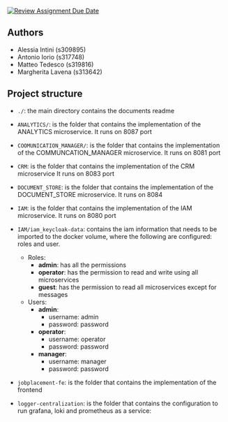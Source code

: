 [![Review Assignment Due Date](https://classroom.github.com/assets/deadline-readme-button-24ddc0f5d75046c5622901739e7c5dd533143b0c8e959d652212380cedb1ea36.svg)](https://classroom.github.com/a/58TiBSsz)

## Authors

- Alessia Intini (s309895)
- Antonio Iorio (s317748)
- Matteo Tedesco (s319816)
- Margherita Lavena (s313642)

## Project structure

* `./`: the main directory contains the documents readme
* `ANALYTICS/`: is the folder that contains the implementation of the ANALYTICS microservice. It runs on 8087 port
* `COOMUNICATION_MANAGER/`: is the folder that contains the implementation of the COMMUNCATION_MANAGER microservice.
  It runs on 8081 port
* `CRM`: is the folder that contains the implementation of the CRM microservice It runs on 8083 port
* `DOCUMENT_STORE`: is the folder that contains the implementation of the DOCUMENT_STORE microservice. It runs on 8084
* `IAM`: is the folder that contains the implementation of the IAM microservice. It runs on 8080 port
* `IAM/iam_keycloak-data`: contains the iam information that needs to be imported to the docker volume,
  where the following are configured: roles and user.
    * Roles:
        * __admin__: has all the permissions
        * __operator__: has the permission to read and write using all microservices
        * __guest__: has the permission to read all microservices except for messages
    * Users:
        * __admin__:
            * username: admin
            * password: password
        * __operator__:
            * username: operator
            * password: password
        * __manager__:
            * username: manager
            * password: password

* `jobplacement-fe`: is the folder that contains the implementation of the frontend
* `logger-centralization`: is the folder that contains the configuration to run grafana, loki and prometheus as a
  service:
